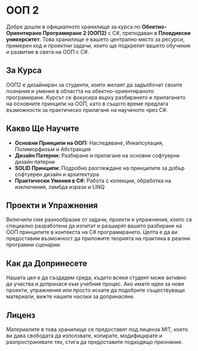 # ООП 2

Добре дошли в официалното хранилище за курса по **Обектно-Ориентирано Програмиране 2 (ООП2)** с C#, преподаван в **Пловдивски университет**. Това хранилище е вашето централно място за ресурси, примерен код и проектни задачи, които ще подкрепят вашето обучение и развитие в света на ООП с C#.

## За Курса

ООП2 е дизайниран за студенти, които желаят да задълбочат своите познания и умения в областта на обектно-ориентираното програмиране. Курсът се фокусира върху разбирането и прилагането на основните принципи на ООП, като в същото време предлага възможности за практическо прилагане на наученото чрез C#.

## Какво Ще Научите

- **Основни Принципи на ООП:** Наследяване, Инкапсулация, Полиморфизъм и Абстракция
- **Дизайн Патерни:** Разбиране и прилагане на основни софтуерни дизайн патерни
- **SOLID Принципи:** Подробно разглеждане на принципите за добър софтуерен дизайн и архитектура
- **Практически Умения в C#:** Работа с колекции, обработка на изключения, ламбда изрази и LINQ

## Проекти и Упражнения

Включили сме разнообразие от задачи, проекти и упражнения, които са специално разработени да изпитат и разширят вашето разбиране на ООП принципите в контекста на C# програмирането. Целта е да ви предоставим възможност да приложите теорията на практика в реални програмни сценарии.

## Как да Допринесете

Нашата цел е да създадем среда, където всеки студент може активно да участва и допринася към учебния процес. Ако имате идеи за нови проекти, упражнения или просто искате да подобрите съществуващи материали, вижте нашите насоки за допринасяне.

## Лиценз

Материалите в това хранилище се предоставят под лиценза MIT, което ви дава свободата да използвате, копирате, модифицирате и разпространявате тях, стига да предоставите подходящо признание.

